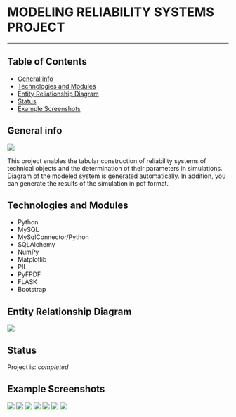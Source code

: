 # MODELING RELIABILITY SYSTEMS PROJECT

--------------------------------------

## Table of Contents
* [General info](#general-info)
* [Technologies and Modules](#technologies-and-modules)
* [Entity Reliationship Diagram](#entity-relationship-diagram)
* [Status](#status)
* [Example Screenshots](#example-screenshots)

## General info
<img src = "./resources/project-architecture.png" >

This project enables the tabular construction of 
reliability systems of technical objects and the 
determination of their parameters in simulations. 
Diagram of the modeled system is generated automatically.
In addition, you can generate the results of the 
simulation in pdf format.

## Technologies and Modules
* Python
* MySQL
* MySqlConnector/Python
* SQLAlchemy
* NumPy
* Matplotlib
* PIL
* PyFPDF
* FLASK
* Bootstrap

## Entity Relationship Diagram
<img src = "./resources/modeling-reliability-systems-db.png" >

## Status
Project is: _completed_

## Example Screenshots
<img src = "./resources/example-1.png" >
<img src = "./resources/example-2.png" >
<img src = "./resources/example-3.png" >
<img src = "./resources/example-4.png" >
<img src = "./resources/example-5.png" >
<img src = "./resources/example-6.png" >
<img src = "./resources/example-7.png" >
